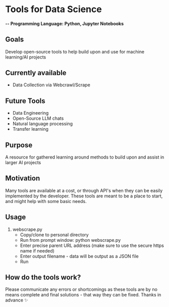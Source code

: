 # Tools for Data Science 

#### -- Programming Language: Python, Jupyter Notebooks

## Goals
Develop open-source tools to help build upon and use for machine learning/AI projects

## Currently available 
* Data Collection via Webcrawl/Scrape

## Future Tools
* Data Engineering
* Open-Source LLM chats
* Natural language processing
* Transfer learning

## Purpose
A resource for gathered learning around methods to build upon and assist in larger AI projects

## Motivation
Many tools are available at a cost, or through API's when they can be easily implemented by the developer. 
These tools are meant to be a place to start, and might help with some basic needs.

## Usage
1. webscrape.py
   * Copy/clone to personal directory
   * Run from prompt window: python webscrape.py
   * Enter precise parent URL address (make sure to use the secure https name if needed)
   * Enter output filename - data will be output as a JSON file
   * Run
  
## How do the tools work?
Please communicate any errors or shortcomings as these tools are by no means complete and final solutions - that way they can be fixed. 
Thanks in advance ✨

